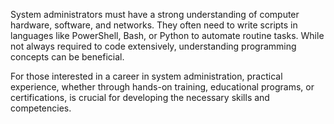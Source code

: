 System administrators must have a strong understanding of computer hardware, software, and networks. They often need to write scripts in languages like PowerShell, Bash, or Python to automate routine tasks. While not always required to code extensively, understanding programming concepts can be beneficial.

For those interested in a career in system administration, practical experience, whether through hands-on training, educational programs, or certifications, is crucial for developing the necessary skills and competencies. 

